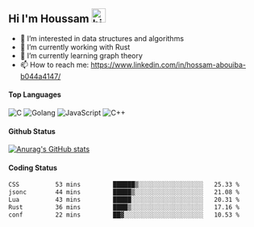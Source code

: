 ## Hi I'm Houssam <img src="https://user-images.githubusercontent.com/1303154/88677602-1635ba80-d120-11ea-84d8-d263ba5fc3c0.gif" width="28px" alt="hi">

- 👀 I’m interested in data structures and algorithms
- 🔭 I’m currently working with Rust
- 🌱 I’m currently learning graph theory
- 📫 How to reach me: https://www.linkedin.com/in/hossam-abouiba-b044a4147/

#### Top Languages

![C](https://img.shields.io/badge/c-%2300599C.svg?style=for-the-badge&logo=c&logoColor=white)
![Golang](https://img.shields.io/badge/go-blue?style=for-the-badge&logo=Goland)
![JavaScript](https://img.shields.io/badge/javascript-%23323330.svg?style=for-the-badge&logo=javascript&logoColor=%23F7DF1E)
![C++](https://img.shields.io/badge/C%2B%2B-blue?style=for-the-badge&logo=C%2B%2B)


#### Github Status
[![Anurag's GitHub stats](https://github-readme-stats.vercel.app/api?username=0xhoussam&theme=tokyonight)](https://github.com/anuraghazra/github-readme-stats)

#### Coding Status
<!--START_SECTION:waka-->

```txt
CSS          53 mins         ██████▒░░░░░░░░░░░░░░░░░░   25.33 %
jsonc        44 mins         █████▒░░░░░░░░░░░░░░░░░░░   21.08 %
Lua          43 mins         █████░░░░░░░░░░░░░░░░░░░░   20.31 %
Rust         36 mins         ████▒░░░░░░░░░░░░░░░░░░░░   17.16 %
conf         22 mins         ██▓░░░░░░░░░░░░░░░░░░░░░░   10.53 %
```

<!--END_SECTION:waka-->
